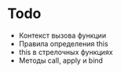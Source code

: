 # Todo

- Контекст вызова функции
- Правила определения this
- this в стрелочных функциях
- Методы call, apply и bind